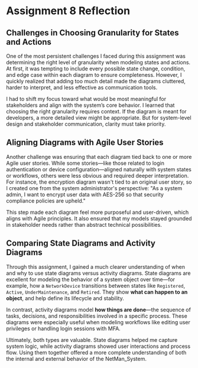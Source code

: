 # Assignment 8 Reflection

## Challenges in Choosing Granularity for States and Actions

One of the most persistent challenges I faced during this assignment was determining the right level of granularity when modeling states and actions. At first, it was tempting to include every possible state change, condition, and edge case within each diagram to ensure completeness. However, I quickly realized that adding too much detail made the diagrams cluttered, harder to interpret, and less effective as communication tools.

I had to shift my focus toward what would be most meaningful for stakeholders and align with the system’s core behavior. I learned that choosing the right granularity requires context. If the diagram is meant for developers, a more detailed view might be appropriate. But for system-level design and stakeholder communication, clarity must take priority.

## Aligning Diagrams with Agile User Stories

Another challenge was ensuring that each diagram tied back to one or more Agile user stories. While some stories—like those related to login authentication or device configuration—aligned naturally with system states or workflows, others were less obvious and required deeper interpretation. For instance, the encryption diagram wasn't tied to an original user story, so I created one from the system administrator's perspective: "As a system admin, I want to encrypt user data with AES-256 so that security compliance policies are upheld."

This step made each diagram feel more purposeful and user-driven, which aligns with Agile principles. It also ensured that my models stayed grounded in stakeholder needs rather than abstract technical possibilities.

## Comparing State Diagrams and Activity Diagrams

Through this assignment, I gained a much clearer understanding of when and why to use state diagrams versus activity diagrams. State diagrams are excellent for modeling the behavior of a system object over time—for example, how a `NetworkDevice` transitions between states like `Registered`, `Active`, `UnderMaintenance`, and `Retired`. They show **what can happen to an object**, and help define its lifecycle and stability.

In contrast, activity diagrams model **how things are done**—the sequence of tasks, decisions, and responsibilities involved in a specific process. These diagrams were especially useful when modeling workflows like editing user privileges or handling login sessions with MFA.

Ultimately, both types are valuable. State diagrams helped me capture system logic, while activity diagrams showed user interactions and process flow. Using them together offered a more complete understanding of both the internal and external behavior of the NetMan_System.

